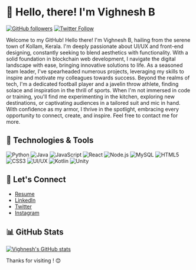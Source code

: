 # 👋 Hello, there! I'm Vighnesh B

[![GitHub followers](https://img.shields.io/github/followers/vighneshb04.svg?style=social&label=Follow)](@vighneshb04)
[![Twitter Follow](https://img.shields.io/twitter/follow/VinsmokeSa75007.svg?style=social)](@VinsmokeSa75007)

Welcome to my GitHub! Hello there! I'm Vighnesh B, hailing from the serene town of Kollam, Kerala. I'm deeply passionate about UI/UX and front-end designing, constantly seeking to blend aesthetics with functionality. With a solid foundation in blockchain web development, I navigate the digital landscape with ease, bringing innovative solutions to life. As a seasoned team leader, I've spearheaded numerous projects, leveraging my skills to inspire and motivate my colleagues towards success. Beyond the realms of tech, I'm a dedicated football player and a javelin throw athlete, finding solace and inspiration in the thrill of sports. When I'm not immersed in code or training, you'll find me experimenting in the kitchen, exploring new destinations, or captivating audiences in a tailored suit and mic in hand. With confidence as my armor, I thrive in the spotlight, embracing every opportunity to connect, create, and inspire. Feel free to contact me for more.

## 🔧 Technologies & Tools

![Python](https://img.shields.io/badge/-Python-3776AB?style=flat-square&logo=python&logoColor=ffffff)
![Java](https://img.shields.io/badge/-Java-007396?style=flat-square&logo=java&logoColor=ffffff)
![JavaScript](https://img.shields.io/badge/-JavaScript-F7DF1E?style=flat-square&logo=javascript&logoColor=ffffff)
![React](https://img.shields.io/badge/-React-61DAFB?style=flat-square&logo=react&logoColor=ffffff)
![Node.js](https://img.shields.io/badge/-Node.js-339933?style=flat-square&logo=node.js&logoColor=ffffff)
![MySQL](https://img.shields.io/badge/-MySQL-4479A1?style=flat-square&logo=mysql&logoColor=ffffff)
![HTML5](https://img.shields.io/badge/-HTML5-E34F26?style=flat-square&logo=html5&logoColor=ffffff)
![CSS3](https://img.shields.io/badge/-CSS3-1572B6?style=flat-square&logo=css3&logoColor=ffffff)
![UI/UX](https://img.shields.io/badge/-UI/UX-FF4088?style=flat-square&logo=adobe-xd&logoColor=ffffff)
![Kotlin](https://img.shields.io/badge/-Kotlin-0095D5?style=flat-square&logo=kotlin&logoColor=ffffff)
![Unity](https://img.shields.io/badge/-Unity-000000?style=flat-square&logo=unity&logoColor=ffffff)


## 💬 Let's Connect

- [Resume](https://emerald-miquela-43.tiiny.site)
- [LinkedIn](https://www.linkedin.com/in/vighnesh-b-a96ab02ab/)
- [Twitter](https://twitter.com/VinsmokeSa75007)
- [Instagram](https://www.instagram.com/_vighneshh_b?igsh=MTZpbWl3YWh3bmNyZw==)
<!---
## 📝 Blog & Articles

- [Medium](your_medium_link)
- [Dev.to](your_devto_link)
--->


## 📊 GitHub Stats

[![Vighnesh's GitHub stats](https://github-readme-stats.vercel.app/api?username=vighneshb04&theme=radical)](https://github.com/vighneshb04)

Thanks for visiting ! 😊

<!---
vighneshb04/vighneshb04 is a ✨ special ✨ repository because its `README.md` (this file) appears on your GitHub profile.
You can click the Preview link to take a look at your changes.
--->
